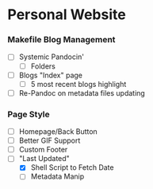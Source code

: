 # Personal Website

### Makefile Blog Management
- [ ] Systemic Pandocin'
  - [ ] Folders
- [ ] Blogs "Index" page
  - [ ] 5 most recent blogs highlight
- [ ] Re-Pandoc on metadata files updating

### Page Style
- [ ] Homepage/Back Button
- [ ] Better GIF Support
- [ ] Custom Footer
- [ ] "Last Updated"
  - [X] Shell Script to Fetch Date
  - [ ] Metadata Manip

